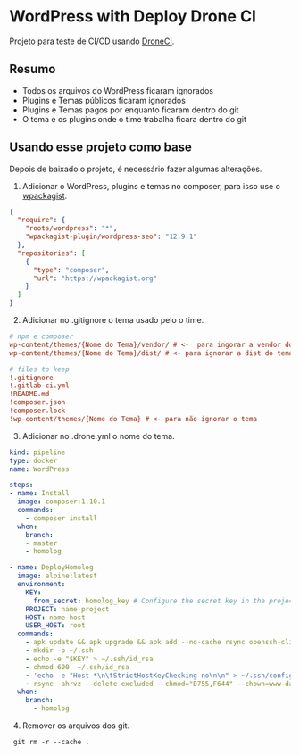 # WordPress with Deploy Drone CI

Projeto para teste de CI/CD usando [DroneCI](https://drone-github.linuxsolutions.xyz/).

## Resumo

- Todos os arquivos do WordPress ficaram ignorados
- Plugins e Temas públicos ficaram ignorados
- Plugins e Temas pagos por enquanto ficaram dentro do git
- O tema e os plugins onde o time trabalha ficara dentro do git

## Usando esse projeto como base

Depois de baixado o projeto, é necessário fazer algumas alterações.

1. Adicionar o WordPress, plugins e temas no composer, para isso use o [wpackagist](https://wpackagist.org/).

```json
{
  "require": {
    "roots/wordpress": "*",
    "wpackagist-plugin/wordpress-seo": "12.9.1"
  },
  "repositories": [
    {
      "type": "composer",
      "url": "https://wpackagist.org"
    }
  ]
}
```

2. Adicionar no .gitignore o tema usado pelo o time.

```ini
# npm e composer
wp-content/themes/{Nome do Tema}/vendor/ # <-  para ingorar a vendor do tema
wp-content/themes/{Nome do Tema}/dist/ # <- para ignorar a dist do tema

# files to keep
!.gitignore
!.gitlab-ci.yml
!README.md
!composer.json
!composer.lock
!wp-content/themes/{Nome do Tema} # <- para não ignorar o tema
```

3. Adicionar no .drone.yml o nome do tema.

```yml
kind: pipeline
type: docker
name: WordPress

steps:
- name: Install
  image: composer:1.10.1
  commands:
    - composer install
  when:
    branch:
    - master
    - homolog

- name: DeployHomolog
  image: alpine:latest
  environment:
    KEY:
      from_secret: homolog_key # Configure the secret key in the project.
    PROJECT: name-project
    HOST: name-host
    USER_HOST: root
  commands:
    - apk update && apk upgrade && apk add --no-cache rsync openssh-client
    - mkdir -p ~/.ssh
    - echo -e "$KEY" > ~/.ssh/id_rsa
    - chmod 600  ~/.ssh/id_rsa
    - 'echo -e "Host *\n\tStrictHostKeyChecking no\n\n" > ~/.ssh/config'
    - rsync -ahrvz --delete-excluded --chmod="D755,F644" --chown=www-data:www-data -e "ssh -oStrictHostKeyChecking=no " --rsync-path="sudo rsync" * $USER_HOST@$HOST:/var/www/$PROJECT.linuxsolutions.xyz/htdocs
  when:
    branch:
      - homolog
```

4. Remover os arquivos dos git.

```
 git rm -r --cache .
```
